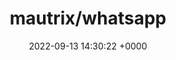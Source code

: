 ---
title: "mautrix/whatsapp"
link: "https://github.com/mautrix/whatsapp"
date: "2022-09-13 14:30:22 +0000"
description: "A Matrix-WhatsApp puppeting bridge"
category: "github"
---
